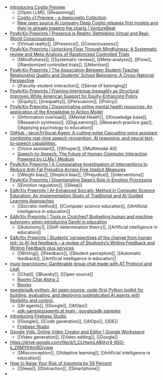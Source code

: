 - [Introducing Cogito Preview](https://www.deepcogito.com/research/cogito-v1-preview)
	- [[Open LLM]], [[Reasoning]]
	- [Cogito v1 Preview - a deepcogito Collection](https://huggingface.co/collections/deepcogito/cogito-v1-preview-67eb105721081abe4ce2ee53)
	- [New open source AI company Deep Cogito releases first models and they're already topping the charts | VentureBeat](https://venturebeat.com/ai/new-open-source-ai-company-deep-cogito-releases-first-models-and-theyre-already-topping-the-charts/)
- [PsyArXiv Preprints | Presence is Reality: Rethinking Virtual and Real-World Consciousness](https://osf.io/preprints/psyarxiv/7qvwu_v1)
	- [[Virtual reality]], [[Presence]], [[Consciousness]]
- [PsyArXiv Preprints | Unlocking Flow Through Mindfulness: A Systematic review and Meta-Analysis of Randomized Controlled Trials](https://osf.io/preprints/psyarxiv/ypwn4_v1)
	- [[Mindfulness]], [[Systematic review]], [[Meta-analysis]], [[Flow]], [[Randomized controlled trials]], [[Attention]]
- [PsyArXiv Preprints | The Association Between Student-Teacher Relationship Quality and Students’ School Belonging: A Cross-National Perspective](https://osf.io/preprints/psyarxiv/3xacy_v2)
	- [[Faculty-student interaction]], [[Sense of belonging]]
- [PsyArXiv Preprints | Framing Intergroup Inequality as Structural Improves White American Support for Equity-Enhancing Policy](https://osf.io/preprints/psyarxiv/wuh2m_v1)
	- [[Equity]], [[inequality]], [[Persuasion]], [[Policy]]
- [PsyArXiv Preprints | Disseminating online mental health resources: An application of the Knowledge to Action Model](https://osf.io/preprints/psyarxiv/mrqab_v1)
	- [[Information overload]], [[Mental Health]], [[Knowledge base]], [[Research synthesis]], [[DigLearning]], [[Research practice gap]], [[Applying psychology to education]]
- [GitHub - tarun7r/Vocal-Agent: A cutting-edge Cascading voice assistant combining real-time speech recognition, AI reasoning, and neural text-to-speech capabilities.](https://github.com/tarun7r/Vocal-Agent)
	- [[Voice assistant]], [[Whisper]], [[Multimodal AI]]
	- [Speech-to-Speech: The Future of Human-Computer Interaction Powered by LLMs | Medium](https://medium.com/@tarun7r/speech-to-speech-the-future-of-human-computer-interaction-powered-by-llms-469972d036fd)
- [PsyArXiv Preprints | A Comparative Investigation of Interventions to Reduce Anti-Fat Prejudice Across Five Implicit Measures](https://osf.io/preprints/psyarxiv/6nc38_v2)
	- [[Weight bias]], [[Implicit bias]], [[Prejudice]], [[interventions]]
- [PsyArXiv Preprints | Disentangling Sleep’s Role in Emotion Processing](https://osf.io/preprints/psyarxiv/9qfxs_v2)
	- [[Emotion regulation]], [[Sleep]]
- [EdArXiv Preprints | AI-Enhanced Socratic Method in Computer Science Education: An Implementation Study of Traditional and AI-Guided Learning Approaches](https://osf.io/preprints/edarxiv/uqhe2_v1)
	- [[Socratic method]], [[Computer science education]], [[Artificial intelligence in education]]
- [EdArXiv Preprints | Tools or Crutches? Budgeting human and machine autonomy when introducing GenAI in education](https://osf.io/preprints/edarxiv/uvft5_v1)
	- [[Autonomy]], [[Self-determination theory]], [[Artificial intelligence in education]]
- [EdArXiv Preprints | Students’ perspectives of the change from human led- to AI-led feedback – a review of Studiosity’s Writing Feedback and Writing Feedback plus services](https://osf.io/preprints/edarxiv/czvt3_v1)
	- [[Writing]], [[Feedback]], [[Student perception]], [[Automatic feedback]], [[Artificial intelligence in education]]
- [muni-town/roomy: Gardenable group chat made with AT Protocol and Leaf.](https://github.com/muni-town/roomy?tab=readme-ov-file)
	- [[Chat]], [[Bluesky]], [[Open source]]
	- [Roomy Chat Alpha 2](https://blog.muni.town/roomy-chat-alpha-2/)
	- [Roomy](https://roomy.chat/home)
- [google/adk-python: An open-source, code-first Python toolkit for building, evaluating, and deploying sophisticated AI agents with flexibility and control.](https://github.com/google/adk-python)
	- [[AI agents]], [[Google]], [[AIOps]]
	- [adk-samples/agents at main · google/adk-samples](https://github.com/google/adk-samples/tree/main/agents)
- [Introducing Firebase Studio](https://firebase.blog/posts/2025/04/introducing-firebase-studio)
	- [[Google]], [[Code generation]], [[AIOps]], [[IDE]]
	- [Firebase Studio](https://firebase.studio/)
- [Google Vids: Online Video Creator and Editor | Google Workspace](https://workspace.google.com/products/vids/)
	- [[Video generation]], [[Video editing]], [[Google]]
- https://drive.google.com/file/d/1_CLHwmLABjityr4-8SG-k_Z6MYIHtmRD/view
	- [[Misconception]], [[Adaptive learning]], [[Artificial intelligence in education]]
- [How to Raise Your Risk of Insomnia by 59 Percent](https://www.inc.com/jessica-stillman/this-everyday-activity-raises-your-risk-of-insomnia-by-59-percent-massive-new-study-warns/91169745)
	- [[Sleep]], [[Distraction]], [[Smartphone]]
-